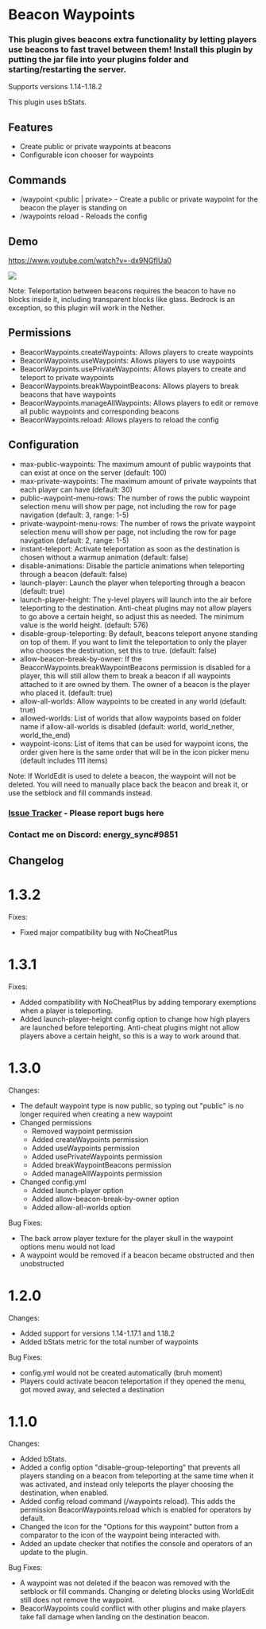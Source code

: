 # Beacon Waypoints
### This plugin gives beacons extra functionality by letting players use beacons to fast travel between them! Install this plugin by putting the jar file into your plugins folder and starting/restarting the server.


Supports versions 1.14-1.18.2

This plugin uses bStats.

## Features
- Create public or private waypoints at beacons
- Configurable icon chooser for waypoints


## Commands
- /waypoint <name> <public | private> - Create a public or private waypoint for the beacon the player is standing on
- /waypoints reload - Reloads the config


## Demo
https://www.youtube.com/watch?v=-dx9NGfIUa0

[![](http://img.youtube.com/vi/-dx9NGfIUa0/0.jpg)](https://www.youtube.com/watch?v=-dx9NGfIUa0 "Beacon Waypoints Plugin")


Note: Teleportation between beacons requires the beacon to have no blocks inside it, including transparent blocks like glass. Bedrock is an exception, so this plugin will work in the Nether.



## Permissions
- BeaconWaypoints.createWaypoints: Allows players to create waypoints
- BeaconWaypoints.useWaypoints: Allows players to use waypoints
- BeaconWaypoints.usePrivateWaypoints: Allows players to create and teleport to private waypoints
- BeaconWaypoints.breakWaypointBeacons: Allows players to break beacons that have waypoints
- BeaconWaypoints.manageAllWaypoints: Allows players to edit or remove all public waypoints and corresponding beacons
- BeaconWaypoints.reload: Allows players to reload the config


## Configuration
- max-public-waypoints: The maximum amount of public waypoints that can exist at once on the server (default: 100)
- max-private-waypoints: The maximum amount of private waypoints that each player can have (default: 30)
- public-waypoint-menu-rows: The number of rows the public waypoint selection menu will show per page, not including the row for page navigation (default: 3, range: 1-5)
- private-waypoint-menu-rows: The number of rows the private waypoint selection menu will show per page, not including the row for page navigation (default: 2, range: 1-5)
- instant-teleport: Activate teleportation as soon as the destination is chosen without a warmup animation (default: false)
- disable-animations: Disable the particle animations when teleporting through a beacon (default: false)
- launch-player: Launch the player when teleporting through a beacon (default: true)
- launch-player-height: The y-level players will launch into the air before teleporting to the destination. Anti-cheat plugins may not allow players to go above a certain height, so adjust this as needed. The minimum value is the world height. (default: 576)
- disable-group-teleporting: By default, beacons teleport anyone standing on top of them. If you want to limit the teleportation to only the player who chooses the destination, set this to true. (default: false)
- allow-beacon-break-by-owner: If the BeaconWaypoints.breakWaypointBeacons permission is disabled for a player, this will still allow them to break a beacon if all waypoints attached to it are owned by them. The owner of a beacon is the player who placed it. (default: true)
- allow-all-worlds: Allow waypoints to be created in any world (default: true)
- allowed-worlds: List of worlds that allow waypoints based on folder name if allow-all-worlds is disabled (default: world, world_nether, world_the_end)
- waypoint-icons: List of items that can be used for waypoint icons, the order given here is the same order that will be in the icon picker menu (default includes 111 items)

Note: If WorldEdit is used to delete a beacon, the waypoint will not be deleted. You will need to manually place back the beacon and break it, or use the setblock and fill commands instead.

### [Issue Tracker](https://github.com/dawson-vilamaa/BeaconWaypoints/issues) - Please report bugs here
### Contact me on Discord: energy_sync#9851

## Changelog

# 1.3.2

Fixes:
- Fixed major compatibility bug with NoCheatPlus

# 1.3.1

Fixes:
- Added compatibility with NoCheatPlus by adding temporary exemptions when a player is teleporting.
- Added launch-player-height config option to change how high players are launched before teleporting. Anti-cheat plugins might not allow players above a certain height, so this is a way to work around that.

# 1.3.0

Changes:
- The default waypoint type is now public, so typing out "public" is no longer required when creating a new waypoint
- Changed permissions
    - Removed waypoint permission
    - Added createWaypoints permission
    - Added useWaypoints permission
    - Added usePrivateWaypoints permission
    - Added breakWaypointBeacons permission
    - Added manageAllWaypoints permission
- Changed config.yml
    - Added launch-player option
    - Added allow-beacon-break-by-owner option
    - Added allow-all-worlds option

Bug Fixes:
- The back arrow player texture for the player skull in the waypoint options menu would not load
- A waypoint would be removed if a beacon became obstructed and then unobstructed

# 1.2.0

Changes:
- Added support for versions 1.14-1.17.1 and 1.18.2
- Added bStats metric for the total number of waypoints

Bug Fixes:
- config.yml would not be created automatically (bruh moment)
- Players could activate beacon teleportation if they opened the menu, got moved away, and selected a destination

# 1.1.0
Changes:
- Added bStats.
- Added a config option "disable-group-teleporting" that prevents all players standing on a beacon from teleporting at the same time when it was activated, and instead only teleports the player choosing the destination, when enabled.
- Added config reload command (/waypoints reload). This adds the permission BeaconWaypoints.reload which is enabled for operators by default.
- Changed the icon for the "Options for this waypoint" button from a comparator to the icon of the waypoint being interacted with.
- Added an update checker that notifies the console and operators of an update to the plugin.

Bug Fixes:
- A waypoint was not deleted if the beacon was removed with the setblock or fill commands. Changing or deleting blocks using WorldEdit still does not remove the waypoint.
- BeaconWaypoints could conflict with other plugins and make players take fall damage when landing on the destination beacon.
